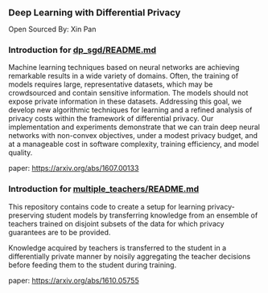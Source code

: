 <font size=4><b>Deep Learning with Differential Privacy</b></font>

Open Sourced By: Xin Pan


### Introduction for [dp_sgd/README.md](dp_sgd/README.md)

Machine learning techniques based on neural networks are achieving remarkable 
results in a wide variety of domains. Often, the training of models requires 
large, representative datasets, which may be crowdsourced and contain sensitive 
information. The models should not expose private information in these datasets. 
Addressing this goal, we develop new algorithmic techniques for learning and a 
refined analysis of privacy costs within the framework of differential privacy. 
Our implementation and experiments demonstrate that we can train deep neural 
networks with non-convex objectives, under a modest privacy budget, and at a 
manageable cost in software complexity, training efficiency, and model quality.

paper: https://arxiv.org/abs/1607.00133


### Introduction for [multiple_teachers/README.md](multiple_teachers/README.md)

This repository contains code to create a setup for learning privacy-preserving 
student models by transferring knowledge from an ensemble of teachers trained 
on disjoint subsets of the data for which privacy guarantees are to be provided.

Knowledge acquired by teachers is transferred to the student in a differentially
private manner by noisily aggregating the teacher decisions before feeding them
to the student during training.

paper: https://arxiv.org/abs/1610.05755
